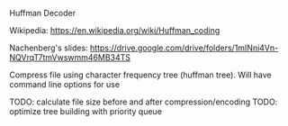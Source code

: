 Huffman Decoder

Wikipedia: https://en.wikipedia.org/wiki/Huffman_coding

Nachenberg's slides: https://drive.google.com/drive/folders/1mINni4Vn-NQVrqT7tmVwswmm46MB34TS

Compress file using character frequency tree (huffman tree). 
Will have command line options for use

TODO: calculate file size before and after compression/encoding
TODO: optimize tree building with priority queue
